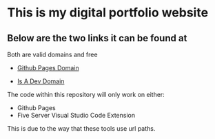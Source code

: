 # This is my digital portfolio website

## Below are the two links it can be found at

Both are valid domains and free

- [Github Pages Domain](charlesobird.github.io)

- [Is A Dev Domain](charlesbird.is-a.dev)

The code within this repository will only work on either:

- Github Pages
- Five Server Visual Studio Code Extension

This is due to the way that these tools use url paths.
